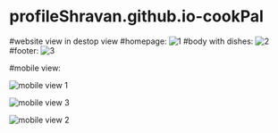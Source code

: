 # profileShravan.github.io-cookPal
#website view in destop view
#homepage:
![1](https://github.com/profileShravan/profileShravan.github.io-cookPal/assets/99458822/c11e1531-7e19-4cee-9bf8-57ad3ed2e72f)
#body with dishes:
![2](https://github.com/profileShravan/profileShravan.github.io-cookPal/assets/99458822/7cace440-2b48-40e1-a8ea-cd121d1b459e)
#footer:
![3](https://github.com/profileShravan/profileShravan.github.io-cookPal/assets/99458822/f286c80e-67c5-45b1-a2a5-f5391de3aabf)

#mobile view:

![mobile view 1](https://github.com/profileShravan/profileShravan.github.io-cookPal/assets/99458822/ccbdd177-0142-47d6-a586-acc8f4270fec)

![mobile view 3](https://github.com/profileShravan/profileShravan.github.io-cookPal/assets/99458822/75de82ee-1e80-4185-8aef-f6ad31d2bfa7)

![mobile view 2](https://github.com/profileShravan/profileShravan.github.io-cookPal/assets/99458822/363f8236-63c2-4c17-aeee-2b070b6a8276)

